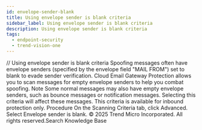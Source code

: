 ```yaml
---
id: envelope-sender-blank
title: Using envelope sender is blank criteria
sidebar_label: Using envelope sender is blank criteria
description: Using envelope sender is blank criteria
tags:
  - endpoint-security
  - trend-vision-one
---
```


/*<![CDATA[*/ $('#title').html($('meta[name=map-description]').attr('content')); /*]]>*/ Using envelope sender is blank criteria Spoofing messages often have envelope senders (specified by the envelope field "MAIL FROM") set to blank to evade sender verification. Cloud Email Gateway Protection allows you to scan messages for empty envelope senders to help you combat spoofing. Note Some normal messages may also have empty envelope senders, such as bounce messages or notification messages. Selecting this criteria will affect these messages. This criteria is available for inbound protection only. Procedure On the Scanning Criteria tab, click Advanced. Select Envelope sender is blank. © 2025 Trend Micro Incorporated. All rights reserved.Search Knowledge Base
